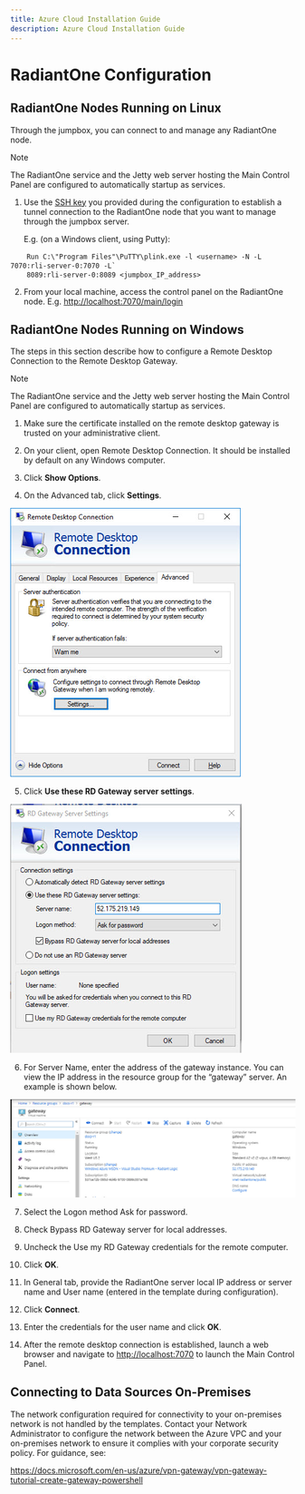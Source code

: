 ```yaml
---
title: Azure Cloud Installation Guide
description: Azure Cloud Installation Guide
---
```


# RadiantOne Configuration

## RadiantOne Nodes Running on Linux

Through the jumpbox, you can connect to and manage any RadiantOne node.

>[!note]
>The RadiantOne service and the Jetty web server hosting the Main Control Panel are configured to automatically startup as services.

1. Use the [SSH key](installation.md) you provided during the configuration to establish a tunnel connection to the RadiantOne node that you want to manage through the jumpbox server.

    E.g. (on a Windows client, using Putty):

```
    Run C:\"Program Files"\PuTTY\plink.exe -l <username> -N -L 7070:rli-server-0:7070 -L`
    8089:rli-server-0:8089 <jumpbox_IP_address>
```

2. From your local machine, access the control panel on the RadiantOne node. E.g. [http://localhost:7070/main/login](http://localhost:7070/main/login)

## RadiantOne Nodes Running on Windows

The steps in this section describe how to configure a Remote Desktop Connection to the Remote Desktop Gateway.

>[!note]
>The RadiantOne service and the Jetty web server hosting the Main Control Panel are configured to automatically startup as services.

1. Make sure the certificate installed on the remote desktop gateway is trusted on your administrative client.

2. On your client, open Remote Desktop Connection. It should be installed by default on any Windows computer.

3. Click **Show Options**.

4. On the Advanced tab, click **Settings**.

![advanced tab](Media/Image3.1.jpg)

5. Click **Use these RD Gateway server settings**.

![Use these RD gateway server settings](Media/Image3.2.jpg)

6. For Server Name, enter the address of the gateway instance. You can view the IP address in the resource group for the “gateway” server. An example is shown below.

![An image showing ](Media/Image3.3.jpg)

7. Select the Logon method Ask for password.

8. Check Bypass RD Gateway server for local addresses.

9. Uncheck the Use my RD Gateway credentials for the remote computer.

10. Click **OK**.

11. In General tab, provide the RadiantOne server local IP address or server name and User name (entered in the template during configuration).

12. Click **Connect**.

13. Enter the credentials for the user name and click **OK**.

14. After the remote desktop connection is established, launch a web browser and navigate to [http://localhost:7070](http://localhost:7070) to launch the Main Control Panel.

## Connecting to Data Sources On-Premises

The network configuration required for connectivity to your on-premises network is not handled by the templates. Contact your Network Administrator to configure the network between the Azure VPC and your on-premises network to ensure it complies with your corporate security policy. For guidance, see:

https://docs.microsoft.com/en-us/azure/vpn-gateway/vpn-gateway-tutorial-create-gateway-powershell
